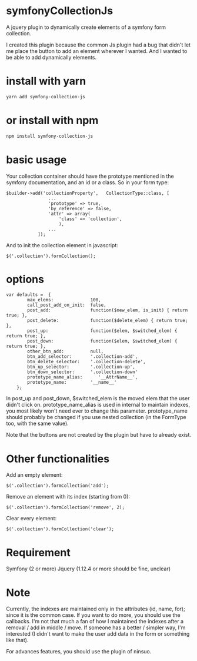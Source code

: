 # symfonyCollectionJs
A jquery plugin to dynamically create elements of a symfony form collection.

I created this plugin because the common Js plugin had a bug that didn't let me place the button to add an element wherever I wanted.  And I wanted to be able to add dynamically elements.

# install with yarn
```sh
yarn add symfony-collection-js
```

# or install with npm
```sh
npm install symfony-collection-js
```

# basic usage

Your collection container should have the prototype mentioned in the symfony documentation, and an id or a class. So in your form type:
~~~~
$builder->add('collectionProperty',   CollectionType::class, [
                ...
                'prototype' => true,
                'by_reference' => false,
                'attr' => array(
                    'class' => 'collection',
                    ),
                ...
            ]);
~~~~

And to init the collection element in javascript:
~~~~
$('.collection').formCollection();
~~~~

# options 
~~~~
var defaults =  {
        max_elems:              100,
        call_post_add_on_init:  false,
        post_add:               function($new_elem, is_init) { return true; },
        post_delete:            function($delete_elem) { return true; },
        post_up:                function($elem, $switched_elem) { return true; },
        post_down:              function($elem, $switched_elem) { return true; },
        other_btn_add:          null,
        btn_add_selector:       '.collection-add',
        btn_delete_selector:    '.collection-delete',
        btn_up_selector:        '.collection-up',
        btn_down_selector:      '.collection-down'
        prototype_name_alias:      '__AttrName__',
        prototype_name:         '__name__'
    };
~~~~
In post_up and post_down, $switched_elem is the moved elem that the user didn't click on.
prototype_name_alias is used in internal to maintain indexes, you most likely won't need ever to change this parameter.
prototype_name should probably be changed if you use nested collection (in the FormType too, with the same value).

Note that the buttons are not created by the plugin but have to already exist.

# Other functionalities

Add an empty element:
~~~~
$('.collection').formCollection('add');
~~~~

Remove an element with its index (starting from 0):
~~~~
$('.collection').formCollection('remove', 2);
~~~~

Clear every element:
~~~~
$('.collection').formCollection('clear');
~~~~

# Requirement

Symfony (2 or more) 
Jquery (1.12.4 or more should be fine, unclear)

# Note
Currently, the indexes are maintained only in the attributes (id, name, for); since it is the common case. If you want to do more, you should use the callbacks.
I'm not that much a fan of how I maintained the indexes after a removal / add in middle / move. If someone has a better / simpler way, I'm interested (I didn't want to make the user add data in the form or something like that).

For advances features, you should use the plugin of ninsuo.
